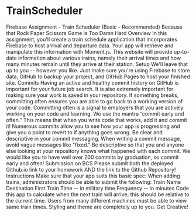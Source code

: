 # TrainScheduler
Firebase Assignment - Train Scheduler (Basic - Recommended)   Because that Rock Paper Scissors Game is Too Damn Hard    Overview  In this assignment, you'll create a train schedule application that incorporates Firebase to host arrival and departure data. Your app will retrieve and manipulate this information with Moment.js. This website will provide up-to-date information about various trains, namely their arrival times and how many minutes remain until they arrive at their station.     Setup   We'll leave that up to you -- however you like. Just make sure you're using Firebase to store data, GitHub to backup your project, and GitHub Pages to host your finished site.    Commits  Having an active and healthy commit history on GitHub is important for your future job search. It is also extremely important for making sure your work is saved in your repository. If something breaks, committing often ensures you are able to go back to a working version of your code.    Committing often is a signal to employers that you are actively working on your code and learning.   We use the mantra “commit early and often.”  This means that when you write code that works, add it and commit it! Numerous commits allow you to see how your app is progressing and give you a point to revert to if anything goes wrong.    Be clear and descriptive in your commit messaging.   When writing a commit message, avoid vague messages like "fixed." Be descriptive so that you and anyone else looking at your repository knows what happened with each commit.   We would like you to have well over 200 commits by graduation, so commit early and often!    Submission on BCS   Please submit both the deployed Github.io link to your homework AND the link to the Github Repository!    Instructions    Make sure that your app suits this basic spec:   When adding trains, administrators should be able to submit the following: Train Name Destination  First Train Time -- in military time Frequency -- in minutes Code this app to calculate when the next train will arrive; this should be relative to the current time. Users from many different machines must be able to view same train times. Styling and theme are completely up to you. Get Creative!
